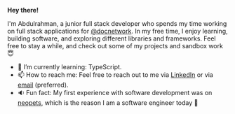**Hey there!** 

I'm Abdulrahman, a junior full stack developer who spends my time working on full stack applications for [@docnetwork](https://github.com/docnetwork). In my free time, I enjoy learning, building software, and exploring different libraries and frameworks. Feel free to stay a while, and check out some of my projects and sandbox work 😇

- 🌱 I’m currently learning: TypeScript.
- 📫 How to reach me: Feel free to reach out to me via [LinkedIn](https://www.linkedin.com/in/abdultolba) or via [email](mailto:abdultolba@gmail.com) (preferred).
- 🔉 Fun fact: My first experience with software development was on [neopets](http://www.neopets.com/help/html1.phtml), which is the reason I am a software engineer today 🥳
